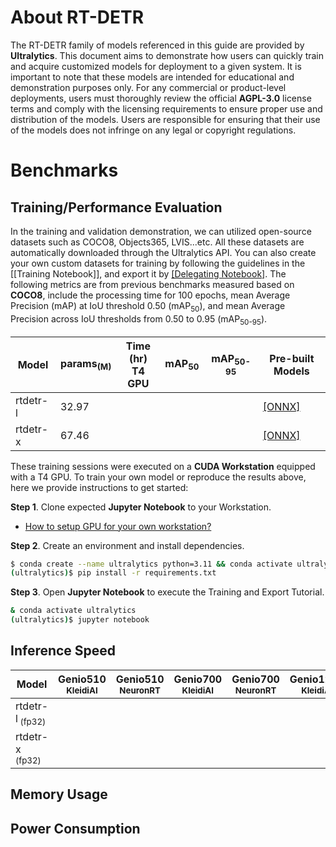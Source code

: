 # About RT-DETR

The RT-DETR family of models referenced in this guide are provided by **Ultralytics**. This document aims to demonstrate how users can quickly train and acquire customized models for deployment to a given system. It is important to note that these models are intended for educational and demonstration purposes only. For any commercial or product-level deployments, users must thoroughly review the official **AGPL-3.0** license terms and comply with the licensing requirements to ensure proper use and distribution of the models. Users are responsible for ensuring that their use of the models does not infringe on any legal or copyright regulations.

# Benchmarks
## Training/Performance Evaluation 

In the training and validation demonstration, we can utilized open-source datasets such as COCO8, Objects365, LVIS...etc. All these datasets are automatically downloaded through the Ultralytics API. You can also create your own custom datasets for training by following the guidelines in the [[Training Notebook]], and export it by [[Delegating Notebook]](). The following metrics are from previous benchmarks measured based on **COCO8**, include the processing time for 100 epochs, mean Average Precision (mAP) at IoU threshold 0.50 (mAP<sub>50</sub>), and mean Average Precision across IoU thresholds from 0.50 to 0.95 (mAP<sub>50-95</sub>).

|  Model     |  params<sub>(M)     | Time (hr)<br>T4 GPU   |  mAP<sub>50     |  mAP<sub>50-95     | Pre-built Models   |
|------------|-------|-----------------------|-----------------|--------------------|--------------------|
| rtdetr-l    |32.97  |                       |                 |                    |[[ONNX]]() |
| rtdetr-x    |67.46  |                       |                 |                    |[[ONNX]]() |


These training sessions were executed on a **CUDA Workstation** equipped with a T4 GPU. To train your own model or reproduce the results above, here we provide instructions to get started:

**Step 1**. Clone expected **Jupyter Notebook** to your Workstation.

* [How to setup GPU for your own workstation?](https://r300-ai.github.io/ITRI-AI-Hub/docs/pages/workstation.html)

**Step 2**. Create an environment and install dependencies.

```bash
$ conda create --name ultralytics python=3.11 && conda activate ultralytics
(ultralytics)$ pip install -r requirements.txt
```

**Step 3**. Open **Jupyter Notebook** to execute the Training and Export Tutorial.

```bash
& conda activate ultralytics
(ultralytics)$ jupyter notebook
```

## Inference Speed 

| Model               | Genio510<br><sub>KleidiAI | Genio510<br><sub>NeuronRT | Genio700<br><sub>KleidiAI | Genio700<br><sub>NeuronRT | Genio1200<br><sub>KleidiAI |
|---------------------|-----------------------|-----------------------|-----------------------|-----------------------|------------------------|
| rtdetr-l<sub> (fp32) |                       |                       |                       |                       |                        |
| rtdetr-x<sub> (fp32) |                       |                       |                       |                       |                        |

## Memory Usage
## Power Consumption

